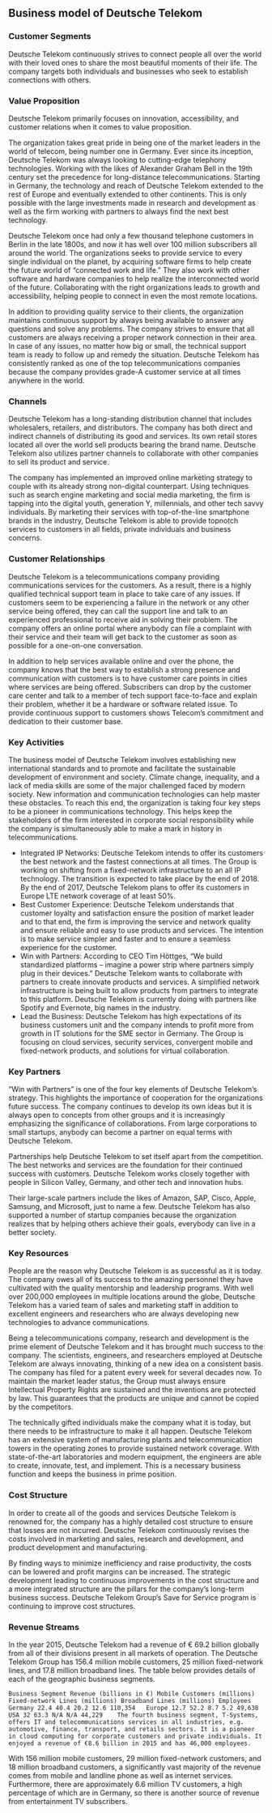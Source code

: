 Business model of Deutsche Telekom
----------------------------------

 ### Customer Segments

 Deutsche Telekom continuously strives to connect people all over the world with their loved ones to share the most beautiful moments of their life. The company targets both individuals and businesses who seek to establish connections with others.

 ### Value Proposition

 Deutsche Telekom primarily focuses on innovation, accessibility, and customer relations when it comes to value proposition.

 The organization takes great pride in being one of the market leaders in the world of telecom, being number one in Germany. Ever since its inception, Deutsche Telekom was always looking to cutting-edge telephony technologies. Working with the likes of Alexander Graham Bell in the 19th century set the precedence for long-distance telecommunications. Starting in Germany, the technology and reach of Deutsche Telekom extended to the rest of Europe and eventually extended to other continents. This is only possible with the large investments made in research and development as well as the firm working with partners to always find the next best technology.

 Deutsche Telekom once had only a few thousand telephone customers in Berlin in the late 1800s, and now it has well over 100 million subscribers all around the world. The organizations seeks to provide service to every single individual on the planet, by acquiring software firms to help create the future world of “connected work and life.” They also work with other software and hardware companies to help realize the interconnected world of the future. Collaborating with the right organizations leads to growth and accessibility, helping people to connect in even the most remote locations.

 In addition to providing quality service to their clients, the organization maintains continuous support by always being available to answer any questions and solve any problems. The company strives to ensure that all customers are always receiving a proper network connection in their area. In case of any issues, no matter how big or small, the technical support team is ready to follow up and remedy the situation. Deutsche Telekom has consistently ranked as one of the top telecommunications companies because the company provides grade-A customer service at all times anywhere in the world.

 ### Channels

 Deutsche Telekom has a long-standing distribution channel that includes wholesalers, retailers, and distributors. The company has both direct and indirect channels of distributing its good and services. Its own retail stores located all over the world sell products bearing the brand name. Deutsche Telekom also utilizes partner channels to collaborate with other companies to sell its product and service.

 The company has implemented an improved online marketing strategy to couple with its already strong non-digital counterpart. Using techniques such as search engine marketing and social media marketing, the firm is tapping into the digital youth, generation Y, millennials, and other tech savvy individuals. By marketing their services with top-of-the-line smartphone brands in the industry, Deutsche Telekom is able to provide topnotch services to customers in all fields, private individuals and business concerns.

 ### Customer Relationships

 Deutsche Telekom is a telecommunications company providing communications services for the customers. As a result, there is a highly qualified technical support team in place to take care of any issues. If customers seem to be experiencing a failure in the network or any other service being offered, they can call the support line and talk to an experienced professional to receive aid in solving their problem. The company offers an online portal where anybody can file a complaint with their service and their team will get back to the customer as soon as possible for a one-on-one conversation.

 In addition to help services available online and over the phone, the company knows that the best way to establish a strong presence and communication with customers is to have customer care points in cities where services are being offered. Subscribers can drop by the customer care center and talk to a member of tech support face-to-face and explain their problem, whether it be a hardware or software related issue. To provide continuous support to customers shows Telecom’s commitment and dedication to their customer base.

 ### Key Activities

 The business model of Deutsche Telekom involves establishing new international standards and to promote and facilitate the sustainable development of environment and society. Climate change, inequality, and a lack of media skills are some of the major challenged faced by modern society. New information and communication technologies can help master these obstacles. To reach this end, the organization is taking four key steps to be a pioneer in communications technology. This helps keep the stakeholders of the firm interested in corporate social responsibility while the company is simultaneously able to make a mark in history in telecommunications.

  * Integrated IP Networks: Deutsche Telekom intends to offer its customers the best network and the fastest connections at all times. The Group is working on shifting from a fixed-network infrastructure to an all IP technology. The transition is expected to take place by the end of 2018. By the end of 2017, Deutsche Telekom plans to offer its customers in Europe LTE network coverage of at least 50%.
 * Best Customer Experience: Deutsche Telekom understands that customer loyalty and satisfaction ensure the position of market leader and to that end, the firm is improving the service and network quality and ensure reliable and easy to use products and services. The intention is to make service simpler and faster and to ensure a seamless experience for the customer.
 * Win with Partners: According to CEO Tim Höttges, “We build standardized platforms – imagine a power strip where partners simply plug in their devices.” Deutsche Telekom wants to collaborate with partners to create innovate products and services. A simplified network infrastructure is being built to allow products from partners to integrate to this platform. Deutsche Telekom is currently doing with partners like Spotify and Evernote, big names in the industry.
 * Lead the Business: Deutsche Telekom has high expectations of its business customers unit and the company intends to profit more from growth in IT solutions for the SME sector in Germany. The Group is focusing on cloud services, security services, convergent mobile and fixed-network products, and solutions for virtual collaboration.
  ### Key Partners

 “Win with Partners” is one of the four key elements of Deutsche Telekom’s strategy. This highlights the importance of cooperation for the organizations future success. The company continues to develop its own ideas but it is always open to concepts from other groups and it is increasingly emphasizing the significance of collaborations. From large corporations to small startups, anybody can become a partner on equal terms with Deutsche Telekom.

 Partnerships help Deutsche Telekom to set itself apart from the competition. The best networks and services are the foundation for their continued success with customers. Deutsche Telekom works closely together with people in Silicon Valley, Germany, and other tech and innovation hubs.

 Their large-scale partners include the likes of Amazon, SAP, Cisco, Apple, Samsung, and Microsoft, just to name a few. Deutsche Telekom has also supported a number of startup companies because the organization realizes that by helping others achieve their goals, everybody can live in a better society.

 ### Key Resources

 People are the reason why Deutsche Telekom is as successful as it is today. The company owes all of its success to the amazing personnel they have cultivated with the quality mentorship and leadership programs. With well over 200,000 employees in multiple locations around the globe, Deutsche Telekom has a varied team of sales and marketing staff in addition to excellent engineers and researchers who are always developing new technologies to advance communications.

 Being a telecommunications company, research and development is the prime element of Deutsche Telekom and it has brought much success to the company. The scientists, engineers, and researchers employed at Deutsche Telekom are always innovating, thinking of a new idea on a consistent basis. The company has filed for a patent every week for several decades now. To maintain the market leader status, the Group must always ensure Intellectual Property Rights are sustained and the inventions are protected by law. This guarantees that the products are unique and cannot be copied by the competitors.

 The technically gifted individuals make the company what it is today, but there needs to be infrastructure to make it all happen. Deutsche Telekom has an extensive system of manufacturing plants and telecommunication towers in the operating zones to provide sustained network coverage. With state-of-the-art laboratories and modern equipment, the engineers are able to create, innovate, test, and implement. This is a necessary business function and keeps the business in prime position.

 ### Cost Structure

 In order to create all of the goods and services Deutsche Telekom is renowned for, the company has a highly detailed cost structure to ensure that losses are not incurred. Deutsche Telekom continuously revises the costs involved in marketing and sales, research and development, and product development and manufacturing.

 By finding ways to minimize inefficiency and raise productivity, the costs can be lowered and profit margins can be increased. The strategic development leading to continuous improvements in the cost structure and a more integrated structure are the pillars for the company’s long-term business success. Deutsche Telekom Group’s Save for Service program is continuing to improve cost structures.

 ### Revenue Streams

 In the year 2015, Deutsche Telekom had a revenue of € 69.2 billion globally from all of their divisions present in all markets of operation. The Deutsche Telekom Group has 156.4 million mobile customers, 25 million fixed-network lines, and 17.8 million broadband lines. The table below provides details of each of the geographic business segments.

    Business Segment Revenue (billions in €) Mobile Customers (millions) Fixed-network Lines (millions) Broadband Lines (millions) Employees   Germany 22.4 40.4 20.2 12.6 110,354   Europe 12.7 52.2 8.7 5.2 49,638   USA 32 63.3 N/A N/A 44,229    The fourth business segment, T-Systems, offers IT and telecommunications services in all industries, e.g. automotive, finance, transport, and retails sectors. It is a pioneer in cloud computing for corporate customers and private individuals. It enjoyed a revenue of €8.6 billion in 2015 and has 46,000 employees.

 With 156 million mobile customers, 29 million fixed-network customers, and 18 million broadband customers, a significantly vast majority of the revenue comes from mobile and landline phone as well as internet services. Furthermore, there are approximately 6.6 million TV customers, a high percentage of which are in Germany, so there is another source of revenue from entertainment TV subscribers.